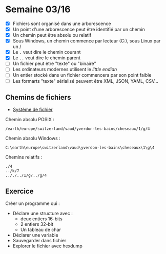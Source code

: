 # Semaine 03/16

- [x] Fichiers sont organisé dans une arborescence
- [x] Un point d'une arborescence peut être identifié par un chemin
- [x] Un chemin peut être absolu ou relatif
- [x] Sous Windows, un chemin commence par lecteur (C:), sous Linux par un /
- [x] Le `.` veut dire le chemin courant
- [x] Le `..` veut dire le chemin parent
- [ ] Un fichier peut être "texte" ou "binaire"
- [ ] Les ordinateurs modernes utilisent le *little endian*
- [ ] Un entier stocké dans un fichier commencera par son point faible
- [ ] Les formarts "texte" sérialisé peuvent être XML, JSON, YAML, CSV...

## Chemins de fichiers

- [Système de fichier](https://heig-tin-info.github.io/handbook/tools/arch/filesystem/?h=fichier#organisation)

Chemin absolu POSIX :

```text
/earth/europe/switzerland/vaud/yverdon-les-bains/cheseaux/1/g/4
```

Chemin absolu Windows :

```text
C:\earth\europe\switzerland\vaud\yverdon-les-bains\cheseaux\1\g\4
```

Chemins relatifs :

```text
./4
../k/7
.././../1/g/../g/4
```

## Exercice

Créer un programme qui :

- Déclare une structure avec :
  - deux entiers 16-bits
  - 2 entiers 32-bit
  - Un tableau de char
- Déclarer une variable
- Sauvegarder dans fichier
- Explorer le fichier avec hexdump
